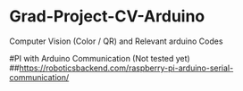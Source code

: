 # Grad-Project-CV-Arduino
Computer Vision (Color / QR) and Relevant arduino Codes

#PI with Arduino Communication (Not tested yet)
##https://roboticsbackend.com/raspberry-pi-arduino-serial-communication/

